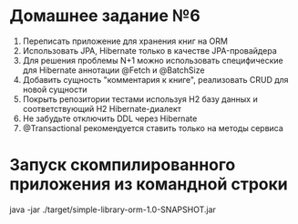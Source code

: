 # Домашнее задание №6  
1) Переписать приложение для хранения книг на ORM  
2) Использовать JPA, Hibernate только в качестве JPA-провайдера  
3) Для решения проблемы N+1 можно использовать специфические для Hibernate аннотации @Fetch и @BatchSize  
4) Добавить сущность "комментария к книге", реализовать CRUD для новой сущности  
5) Покрыть репозитории тестами используя H2 базу данных и соответствующий H2 Hibernate-диалект  
6) Не забудьте отключить DDL через Hibernate  
7) @Transactional рекомендуется ставить только на методы сервиса  
  
# Запуск скомпилированного приложения из командной строки  
java -jar ./target/simple-library-orm-1.0-SNAPSHOT.jar
